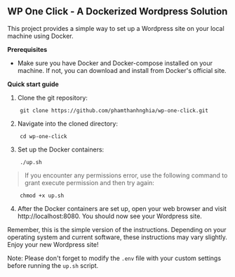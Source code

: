 

## WP One Click - A Dockerized Wordpress Solution

This project provides a simple way to set up a Wordpress site on your local machine using Docker.

**Prerequisites**

 - Make sure you have Docker and Docker-compose installed on your machine. If not, you can download and install from Docker's official site.
 
**Quick start guide**

1. Clone the git repository:
```
    git clone https://github.com/phamthanhnghia/wp-one-click.git
```
2. Navigate into the cloned directory:
```
    cd wp-one-click
```
3. Set up the Docker containers:
```
    ./up.sh
```
> If you encounter any permissions error, use the following command to
> grant execute permission and then try again:
```
    chmod +x up.sh
```
4. After the Docker containers are set up, open your web browser and visit http://localhost:8080. You should now see your Wordpress site.

Remember, this is the simple version of the instructions. Depending on your operating system and current software, these instructions may vary slightly. Enjoy your new Wordpress site!

Note: Please don't forget to modify the `.env` file with your custom settings before running the `up.sh` script.
